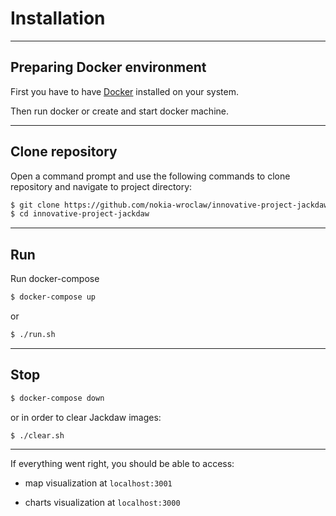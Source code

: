 # Installation

--------------

## Preparing Docker environment

First you have to have [Docker](https://docs.docker.com/install) installed on your system.  

Then run docker or create and start docker machine.

--------------

## Clone repository

Open a command prompt and use the following commands to clone repository and navigate to project directory:

```bash
$ git clone https://github.com/nokia-wroclaw/innovative-project-jackdaw.git
$ cd innovative-project-jackdaw
```

--------------

## Run

Run docker-compose

```bash
$ docker-compose up
```

or 

```bash
$ ./run.sh
```

--------------

## Stop

```bash
$ docker-compose down
```

or in order to clear Jackdaw images:

```bash
$ ./clear.sh
```

-------------

If everything went right, you should be able to access:

* map visualization at `localhost:3001`

* charts visualization at `localhost:3000`
